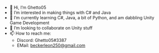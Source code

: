 - 👋 Hi, I’m Ghetto05
- 👀 I’m interested in making things with C# and Java
- 🌱 I’m currently learning C#, Java, a bit of Python, and am dabbling Unity Game Development
- 💞️ I’m looking to collaborate on Unity stuff
- 📫 How to reach me:
    - Discord: Ghetto05#3387
    - EMail: beckerleon250@gmail.com
<!---
Ghetto05/Ghetto05 is a ✨ special ✨ repository because its `README.md` (this file) appears on your GitHub profile.
You can click the Preview link to take a look at your changes.
--->
